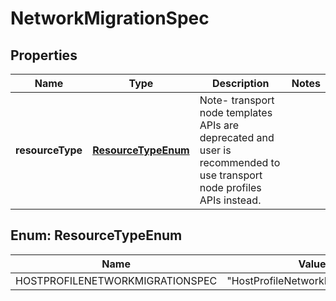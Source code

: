 # NetworkMigrationSpec

## Properties
Name | Type | Description | Notes
------------ | ------------- | ------------- | -------------
**resourceType** | [**ResourceTypeEnum**](#ResourceTypeEnum) | Note- transport node templates APIs are deprecated and user is recommended to use transport node profiles APIs instead. | 

<a name="ResourceTypeEnum"></a>
## Enum: ResourceTypeEnum
Name | Value
---- | -----
HOSTPROFILENETWORKMIGRATIONSPEC | &quot;HostProfileNetworkMigrationSpec&quot;
